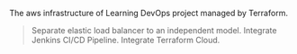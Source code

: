 The aws infrastructure of Learning DevOps project managed by Terraform.
> Separate elastic load balancer to an independent model.
> Integrate Jenkins CI/CD Pipeline.
> Integrate Terraform Cloud.
